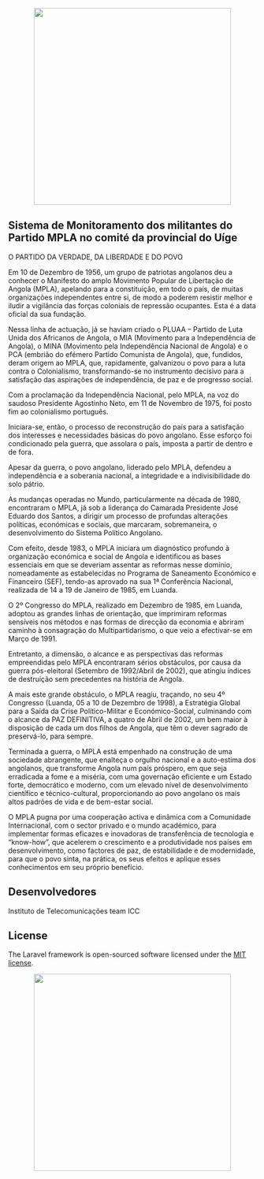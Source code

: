 <p align="center"><a href="https://laravel.com" target="_blank"><img src="https://upload.wikimedia.org/wikipedia/commons/5/5e/Movimento_Popular_de_Liberta%C3%A7%C3%A3o_de_Angola_%28bandeira%29.svg" width="400"></a>
</p>



## Sistema de Monitoramento dos militantes do Partido MPLA no comité da provincial do Uíge

O PARTIDO DA VERDADE, DA LIBERDADE E DO POVO

Em 10 de Dezembro de 1956, um grupo de patriotas angolanos deu a conhecer o Manifesto do amplo Movimento Popular de Libertação de Angola (MPLA), apelando para a constituição, em todo o país, de muitas organizações independentes entre si, de modo a poderem resistir melhor e iludir a vigilância das forças coloniais de repressão ocupantes. Esta é a data oficial da sua fundação.

Nessa linha de actuação, já se haviam criado o PLUAA – Partido de Luta Unida dos Africanos de Angola, o MIA (Movimento para a Independência de Angola), o MINA (Movimento pela Independência Nacional de Angola) e o PCA (embrião do efémero Partido Comunista de Angola), que, fundidos, deram origem ao MPLA, que, rapidamente, galvanizou o povo para a luta contra o Colonialismo, transformando-se no instrumento decisivo para a satisfação das aspirações de independência, de paz e de progresso social.

Com a proclamação da Independência Nacional, pelo MPLA, na voz do saudoso Presidente Agostinho Neto, em 11 de Novembro de 1975, foi posto fim ao colonialismo português.

Iniciara-se, então, o processo de reconstrução do país para a satisfação dos interesses e necessidades básicas do povo angolano. Esse esforço foi condicionado pela guerra, que assolara o país, imposta a partir de dentro e de fora.

Apesar da guerra, o povo angolano, liderado pelo MPLA, defendeu a independência e a soberania nacional, a integridade e a indivisibilidade do solo pátrio.

As mudanças operadas no Mundo, particularmente na década de 1980, encontraram o MPLA, já sob a liderança do Camarada Presidente José Eduardo dos Santos, a dirigir um processo de profundas alterações políticas, económicas e sociais, que marcaram, sobremaneira, o desenvolvimento do Sistema Político Angolano.

Com efeito, desde 1983, o MPLA iniciara um diagnóstico profundo à organização económica e social de Angola e identificou as bases essenciais em que se deveriam assentar as reformas nesse domínio, nomeadamente as estabelecidas no Programa de Saneamento Económico e Financeiro (SEF), tendo-as aprovado na sua 1ª Conferência Nacional, realizada de 14 a 19 de Janeiro de 1985, em Luanda.

O 2º Congresso do MPLA, realizado em Dezembro de 1985, em Luanda, adoptou as grandes linhas de orientação, que imprimiram reformas sensíveis nos métodos e nas formas de direcção da economia e abriram caminho à consagração do Multipartidarismo, o que veio a efectivar-se em Março de 1991.

Entretanto, a dimensão, o alcance e as perspectivas das reformas empreendidas pelo MPLA encontraram sérios obstáculos, por causa da guerra pós-eleitoral (Setembro de 1992/Abril de 2002), que atingiu índices de destruição sem precedentes na história de Angola.

A mais este grande obstáculo, o MPLA reagiu, traçando, no seu 4º Congresso (Luanda, 05 a 10 de Dezembro de 1998), a Estratégia Global para a Saída da Crise Político-Militar e Económico-Social, culminando com o alcance da PAZ DEFINITIVA, a quatro de Abril de 2002, um bem maior à disposição de cada um dos filhos de Angola, que têm o dever sagrado de preservá-lo, para sempre.

Terminada a guerra, o MPLA está empenhado na construção de uma sociedade abrangente, que enalteça o orgulho nacional e a auto-estima dos angolanos, que transforme Angola num país próspero, em que seja erradicada a fome e a miséria, com uma governação eficiente e um Estado forte, democrático e moderno, com um elevado nível de desenvolvimento científico e técnico-cultural, proporcionando ao povo angolano os mais altos padrões de vida e de bem-estar social.

O MPLA pugna por uma cooperação activa e dinâmica com a Comunidade Internacional, com o sector privado e o mundo académico, para implementar formas eficazes e inovadoras de transferência de tecnologia e “know-how”, que acelerem o crescimento e a produtividade nos países em desenvolvimento, como factores de paz, de estabilidade e de modernidade, para que o povo sinta, na prática, os seus efeitos e aplique esses conhecimentos em seu próprio benefício.

## Desenvolvedores

Instituto de Telecomunicações
team ICC


## License

The Laravel framework is open-sourced software licensed under the [MIT license](https://opensource.org/licenses/MIT).

<p align="center"><a href="https://laravel.com" target="_blank"><img src="http://mpla.ao/imagem/image002.png" width="400"></a>
</p>